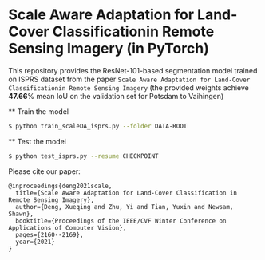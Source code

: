 
# Scale Aware Adaptation for Land-Cover Classificationin Remote Sensing Imagery (in PyTorch)

This repository provides the ResNet-101-based segmentation model trained on ISPRS dataset from the paper `Scale Aware Adaptation for Land-Cover Classificationin Remote Sensing Imagery` (the provided weights achieve **47.66**% mean IoU on the validation set for Potsdam to Vaihingen)



** Train the model
```bash
$ python train_scaleDA_isprs.py --folder DATA-ROOT
```

** Test the model
```bash
$ python test_isprs.py --resume CHECKPOINT 
```

Please cite our paper:
```
@inproceedings{deng2021scale,
  title={Scale Aware Adaptation for Land-Cover Classification in Remote Sensing Imagery},
  author={Deng, Xueqing and Zhu, Yi and Tian, Yuxin and Newsam, Shawn},
  booktitle={Proceedings of the IEEE/CVF Winter Conference on Applications of Computer Vision},
  pages={2160--2169},
  year={2021}
}
```
